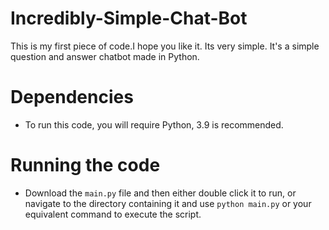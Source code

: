 # Incredibly-Simple-Chat-Bot

This is my first piece of code.I hope you like it. Its very simple. It's a simple question and answer chatbot made in Python.

# Dependencies

- To run this code, you will require Python, 3.9 is recommended.

# Running the code

- Download the `main.py` file and then either double click it to run, or navigate to the directory containing it and use `python main.py` or your equivalent command to execute the script.

